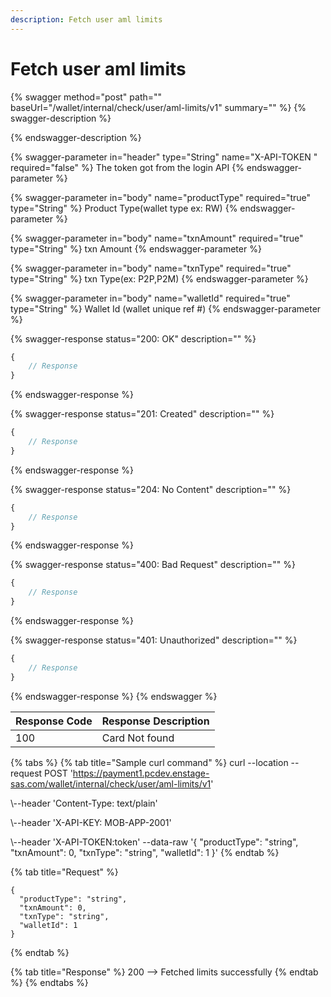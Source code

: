 ```yaml
---
description: Fetch user aml limits
---
```


# Fetch user aml limits

{% swagger method="post" path="" baseUrl="<domain>/wallet/internal/check/user/aml-limits/v1" summary="" %}
{% swagger-description %}

{% endswagger-description %}

{% swagger-parameter in="header" type="String" name="X-API-TOKEN " required="false" %}
​The token got from the login API
{% endswagger-parameter %}

{% swagger-parameter in="body" name="productType" required="true" type="String" %}
Product Type(wallet type ex: RW)
{% endswagger-parameter %}

{% swagger-parameter in="body" name="txnAmount" required="true" type="String" %}
txn Amount
{% endswagger-parameter %}

{% swagger-parameter in="body" name="txnType" required="true" type="String" %}
txn Type(ex: P2P,P2M)
{% endswagger-parameter %}

{% swagger-parameter in="body" name="walletId" required="true" type="String" %}
Wallet Id (wallet unique ref #)
{% endswagger-parameter %}

{% swagger-response status="200: OK" description="" %}
```javascript
{
    // Response
}
```
{% endswagger-response %}

{% swagger-response status="201: Created" description="" %}
```javascript
{
    // Response
}
```
{% endswagger-response %}

{% swagger-response status="204: No Content" description="" %}
```javascript
{
    // Response
}
```
{% endswagger-response %}

{% swagger-response status="400: Bad Request" description="" %}
```javascript
{
    // Response
}
```
{% endswagger-response %}

{% swagger-response status="401: Unauthorized" description="" %}
```javascript
{
    // Response
}
```
{% endswagger-response %}
{% endswagger %}

| Response Code | Response Description |
| ------------- | -------------------- |
| 100           | Card Not found       |

{% tabs %}
{% tab title="Sample curl command" %}
curl --location --request POST 'https://payment1.pcdev.enstage-sas.com/wallet/internal/check/user/aml-limits/v1'

\\--header 'Content-Type: text/plain'

\\--header 'X-API-KEY: MOB-APP-2001'

\\--header 'X-API-TOKEN:token' --data-raw '{ "productType": "string", "txnAmount": 0, "txnType": "string", "walletId": 1 }'​
{% endtab %}

{% tab title="Request" %}
```
{
  "productType": "string",
  "txnAmount": 0,
  "txnType": "string",
  "walletId": 1
}
```
{% endtab %}

{% tab title="Response" %}
200 --> Fetched limits successfully
{% endtab %}
{% endtabs %}
